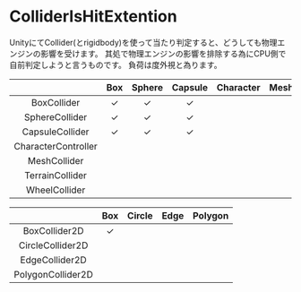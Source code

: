 ColliderIsHitExtention
======================

UnityにてCollider(とrigidbody)を使って当たり判定すると、どうしても物理エンジンの影響を受けます。
其処で物理エンジンの影響を排除する為にCPU側で自前判定しようと言うものです。
負荷は度外視と為ります。

|                   |Box|Sphere|Capsule|Character|Mesh|Terrain|Wheel|
|:-----------------:|:-:|:----:|:-----:|:-------:|:--:|:-----:|:---:|
|BoxCollider        |✓ |✓    |✓     |         |    |       |     |
|SphereCollider     |✓ |✓    |✓     |         |    |       |     |
|CapsuleCollider    |✓ |✓    |✓     |         |    |       |     |
|CharacterController|   |      |       |         |    |       |     |
|MeshCollider       |   |      |       |         |    |       |     |
|TerrainCollider    |   |      |       |         |    |       |     |
|WheelCollider      |   |      |       |         |    |       |     |

|                 |Box|Circle|Edge|Polygon|
|:---------------:|:-:|:----:|:--:|:-----:|
|BoxCollider2D    |✓ |      |    |       |
|CircleCollider2D |   |      |    |       |
|EdgeCollider2D   |   |      |    |       |
|PolygonCollider2D|   |      |    |       |
